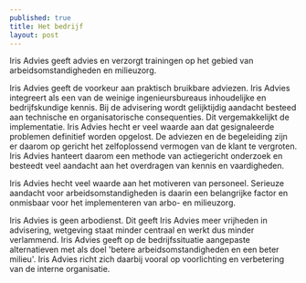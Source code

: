 ```yaml
---
published: true
title: Het bedrijf
layout: post
---
```

Iris Advies geeft advies en verzorgt trainingen op het gebied van arbeidsomstandigheden en milieuzorg.

Iris Advies geeft de voorkeur aan praktisch bruikbare adviezen. Iris Advies integreert als een van de weinige ingenieursbureaus inhoudelijke en bedrijfskundige kennis. Bij de advisering wordt gelijktijdig aandacht besteed aan technische en organisatorische consequenties. Dit vergemakkelijkt de implementatie. Iris Advies hecht er veel waarde aan dat gesignaleerde problemen definitief worden opgelost. De adviezen en de begeleiding zijn er daarom op gericht het zelfoplossend vermogen van de klant te vergroten. Iris Advies hanteert daarom een methode van actiegericht onderzoek en besteedt veel aandacht aan het overdragen van kennis en vaardigheden.

Iris Advies hecht veel waarde aan het motiveren van personeel. Serieuze aandacht voor arbeidsomstandigheden is daarin een belangrijke factor en onmisbaar voor het implementeren van arbo- en milieuzorg.

Iris Advies is geen arbodienst. Dit geeft Iris Advies meer vrijheden in advisering, wetgeving staat minder centraal en werkt dus minder verlammend. Iris Advies geeft op de bedrijfssituatie aangepaste alternatieven met als doel 'betere arbeidsomstandigheden en een beter milieu'. Iris Advies richt zich daarbij vooral op voorlichting en verbetering van de interne organisatie.